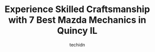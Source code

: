 ---
layout: ampstory
image: https://images.unsplash.com/photo-1471479917193-f00955256257?ixlib=rb-4.0.3&ixid=MnwxMjA3fDB8MHxwaG90by1wYWdlfHx8fGVufDB8fHx8&auto=format&fit=crop&w=640&h=853&q=80
author: techidn
featured: false
description: Experience the excellence of automotive service by visiting the 7 best Mazda Mechanic in Quincy IL, USA. With their expertise, attention to detail, and commitment to customer satisfaction, y
title: Experience Skilled Craftsmanship with 7 Best Mazda Mechanics in Quincy IL
cover:
   title: Experience Skilled Craftsmanship with 7 Best Mazda Mechanics in Quincy IL
   subtitle: Rickpate
   background: https://images.unsplash.com/photo-1471479917193-f00955256257?ixlib=rb-4.0.3&ixid=MnwxMjA3fDB8MHxwaG90by1wYWdlfHx8fGVufDB8fHx8&auto=format&fit=crop&w=640&h=853&q=80

pages: 
 - layout: thirds
   top: <h1>#1 Midas</h1>
   bottom: "<p>Great place to take your car! They are always friendly and kind welcome you with a smile. Car drives smooth everytime I get it back! No issues</p>"
   background: https://www.knot35.com/toplist/wp-content/uploads/2023/06/best-mazda-mechanic-1-in-quincy-il-1685841564.jpeg
   backgroundblur: true
 - layout: thirds
   top: <h1>#2 Kuhlys Import Specialists</h1>
   bottom: "<p>831 Maine St, Quincy, IL 62301, United States</p>"
   background: https://www.knot35.com/toplist/wp-content/uploads/2023/06/best-mazda-mechanic-2-in-quincy-il-1685841565.jpeg
   cta:
      link: https://www.knot35.com/toplist/experience-skilled-craftsmanship-with-7-best-mazda-mechanics-in-quincy-il/
      text: Experience Skilled Craftsmanship with 7 Best Mazda Mechanics in Quincy IL
 - layout: thirds
   top: <h1>#3 Shottenkirk Toyota Service</h1>
   bottom: "<p>5333 Broadway St, Quincy, IL 62305, United States</p>"
   background: https://www.knot35.com/toplist/wp-content/uploads/2023/06/best-mazda-mechanic-3-in-quincy-il-1685841565.jpeg
   cta:
      link: https://www.knot35.com/toplist/experience-skilled-craftsmanship-with-7-best-mazda-mechanics-in-quincy-il/
      text: Experience Skilled Craftsmanship with 7 Best Mazda Mechanics in Quincy IL
 - layout: thirds
   top: <h1>#4 Walmart Auto Care Centers</h1>
   bottom: "<p>5211 Broadway St, Quincy, IL 62305, United States</p>"
   background: https://images.unsplash.com/photo-1632260260864-caf7fde5ec36?ixlib=rb-4.0.3&ixid=MnwxMjA3fDB8MHxwaG90by1wYWdlfHx8fGVufDB8fHx8&auto=format&fit=crop&w=640&h=853&q=80
   cta:
      link: https://www.knot35.com/toplist/experience-skilled-craftsmanship-with-7-best-mazda-mechanics-in-quincy-il/
      text: Experience Skilled Craftsmanship with 7 Best Mazda Mechanics in Quincy IL
 - layout: thirds
   top: <h1>#5 Elligsen Automotive, Inc.</h1>
   bottom: "<p>734 Locust St, Quincy, IL 62301, United States</p>"
   background: https://images.unsplash.com/photo-1613843873231-1447db182f97?ixlib=rb-4.0.3&ixid=MnwxMjA3fDB8MHxwaG90by1wYWdlfHx8fGVufDB8fHx8&auto=format&fit=crop&w=640&h=853&q=80
   cta:
      link: https://www.knot35.com/toplist/experience-skilled-craftsmanship-with-7-best-mazda-mechanics-in-quincy-il/
      text: Experience Skilled Craftsmanship with 7 Best Mazda Mechanics in Quincy IL
 - layout: thirds
   top: <h1>#6 Niehaus Auto, Inc.</h1>
   bottom: "<p>3507 S Glendale Dr, Quincy, IL 62301, United States</p>"
   background: https://images.unsplash.com/photo-1599422314077-f4dfdaa4cd09?ixlib=rb-4.0.3&ixid=MnwxMjA3fDB8MHxwaG90by1wYWdlfHx8fGVufDB8fHx8&auto=format&fit=crop&w=640&h=853&q=80
   cta:
      link: https://www.knot35.com/toplist/experience-skilled-craftsmanship-with-7-best-mazda-mechanics-in-quincy-il/
      text: Experience Skilled Craftsmanship with 7 Best Mazda Mechanics in Quincy IL
 - layout: thirds
   top: <h1>#7 Exhaust & Auto Center Inc</h1>
   bottom: "<p>800 N 24th St, Quincy, IL 62301, United States</p>"
   background: https://images.unsplash.com/photo-1609083590460-7b8cc0ca65f8?ixlib=rb-4.0.3&ixid=MnwxMjA3fDB8MHxwaG90by1wYWdlfHx8fGVufDB8fHx8&auto=format&fit=crop&w=640&h=853&q=80
   cta:
      link: https://www.knot35.com/toplist/experience-skilled-craftsmanship-with-7-best-mazda-mechanics-in-quincy-il/
      text: Experience Skilled Craftsmanship with 7 Best Mazda Mechanics in Quincy IL
 - layout: thirds
   middle: Continue reading...
   background: https://images.unsplash.com/photo-1484589065579-248aad0d8b13?ixlib=rb-4.0.3&ixid=MnwxMjA3fDB8MHxwaG90by1wYWdlfHx8fGVufDB8fHx8&auto=format&fit=crop&w=640&h=853&q=80
   cta:
      link: https://www.knot35.com/toplist/experience-skilled-craftsmanship-with-7-best-mazda-mechanics-in-quincy-il/
      text: Experience Skilled Craftsmanship with 7 Best Mazda Mechanics in Quincy IL
      
---